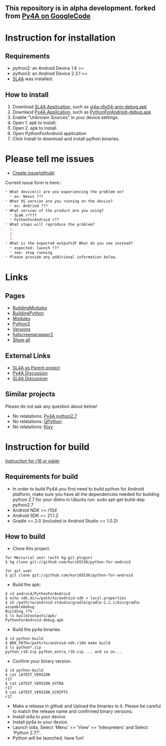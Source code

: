 ## This repository is in alpha development. forked from [Py4A on GoogleCode](https://code.google.com/p/python-for-android/)

Instruction for installation
===
Requirements
---
* python2: an Android Device 1.6 >=
* python3: an Android Device 2.3.1 >=
* [SL4A](http://github.com/kuri65536/sl4a) was installed.

How to install
---
1. Download [SL4A Application](https://github.com/kuri65536/sl4a), such as
   [sl4a-r6x04-arm-debug.apk](https://github.com/kuri65536/sl4a/releases/download/6x04/sl4a-r6x04-arm-debug.apk)
2. Downlaod [Py4A Application](https://github.com/kuri65536/python-for-android/releases), such as
   [PythonForAndroid-debug.apk](https://github.com/kuri65536/python-for-android/releases/download/r21/PythonForAndroid-debug.apk)
3. Enable "Unknown Sources" in your device settings.
4. Open 1. apk to install.
5. Open 2. apk to install.
6. Open PythonForAndroid application
7. Click Install to download and install python binaries.


<a name="create_issue"></a>Please tell me issues
===
* [Create issue(github)](../../issues/new?title=&body=%2a%20What%20device(s)%20are%20you%20experiencing%20the%20problem%20on%3F%0A%20%20%2a%20ex:%20Nexus%20%3F%3F%3F%0A%2a%20What%20OS%20version%20are%20you%20running%20on%20the%20device%3F%0A%20%20%2a%20ex:%20Andriod%20%3F%3F%3F%0A%2a%20What%20version%20of%20the%20product%20are%20you%20using%3F%0A%20%20%2a%20SL4A%20r%3F%3F%3F%3F%0A%20%20%2a%20PythonForAndroid%20r%3F%3F%0A%2a%20What%20steps%20will%20reproduce%20the%20problem%3F%0A%20%201.%20%0A%20%202.%20%0A%20%203.%20%0A%2a%20What%20is%20the%20expected%20output%3F%20What%20do%20you%20see%20instead%3F%0A%20%20%2a%20expected:%20launch%20%3F%3F%3F%0A%20%20%2a%20see:%20stop%20running%0A%2a%20Please%20provide%20any%20additional%20information%20below.%0A)

Current issue form is here::
```markdown
* What device(s) are you experiencing the problem on?
  * ex: Nexus ???
* What OS version are you running on the device?
  * ex: Andriod ???
* What version of the product are you using?
  * SL4A r????
  * PythonForAndroid r??
* What steps will reproduce the problem?
  1. 
  2. 
  3. 
* What is the expected output%3F What do you see instead?
  * expected: launch ???
  * see: stop running
* Please provide any additional information below.
```

Links
===
Pages
---
* [BuildingModules](docs/building_modules.md)
* [BuildingPython](docs/building_python.md)
* [Modules](docs/modules.md)
* [Python3](python3-alpha/README.md)
* [Versions](docs/versions.md)
* [fullscreenwrapper2](docs/fullscreenwrapper2.md)
* [Show all](docs/README.md)

External Links
---
* [SL4A as Parent project](https://github.com/kuri65536/sl4a)
* [Py4A Discussion](http://groups.google.com/group/python-for-android)
* [SL4A Discussion](http://groups.google.com/group/android-scripting)

Similar projects
---
Please do not ask any question about below!

* No relatations: [Py4A python2.7](https://googlecode.com/p/android-python27)
* No relatations: [QPython](http://qpython.com)
* No relatations: [Kivy](http://kivy.org)


Instruction for build
===
[Instruction for r16 or ealier](docs/building_ant.md)

Requirements for build
---
* In order to build Py4A you first need to build python for Android platform,
  make sure you have all the dependencies needed for building python 2.7 for your
  distro in Ubuntu run: sudo apt-get build-dep python2.7
* Android NDK >= r10d
* Android SDK >= 21.1.2
* Gradle >= 2.0 (included in Android Studio >= 1.0.2)

How to build
---
* Clone this project.
```shell
for Mercurial uesr (with hg-git plugin)
$ hg clone git://github.com/kuri65536/python-for-android

for git user
$ git clone git://github.com/kuri65536/python-for-android
```
* Build the apk:
```shell
$ cd android/PythonForAndroid
$ echo sdk.dir=/path/to/android-sdk > local.properties
$ sh /path/to/android-stdudio/gradle/gradle-2.2.1/bin/gradle assembleDebug
Building ??% ...
$ ls build/outputs/apk/
PythonForAndroid-debug.apk
```
* Build the py4a binaries.
```shell
$ cd python-build
$ NDK_PATH=/path/to/android-ndk-r10d make build
$ ls python*.zip
python_r18.zip python_extra_r18.zip ... and so on...
```
* Confirm your binary version.
```shell
$ cd python-build
$ cat LATEST_VERSION
r17
$ cat LATEST_VERSION_EXTRA
r17
$ cat LATEST_VERSION_SCRIPTS
r17
```
* Make a release in github and Upload the binaries to it.
  Please be careful to match the release name and
  confirmed binary versions.
* Install sl4a to your device.
* Install py4a to your device.
* Launch sl4a, Select 'Menu' >> 'View' >> 'Interpreters'
  and Select 'Python 2.7.?'.
* Python will be launched, have fun!


<!---
 vi: ft=markdown:et:ts=4:nowrap
 -->

